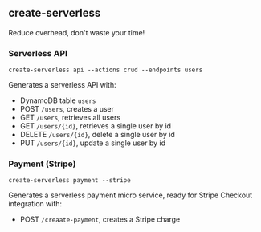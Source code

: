 ## create-serverless

Reduce overhead, don't waste your time!

### Serverless API
  
`create-serverless api --actions crud --endpoints users` 

Generates a serverless API with: 
  - DynamoDB table `users` 
  - POST `/users`, creates a user
  - GET `/users`, retrieves all users
  - GET `/users/{id}`, retrieves a single user by id
  - DELETE `/users/{id}`, delete a single user by id
  - PUT `/users/{id}`, update a single user by id
  
  
### Payment (Stripe)  

`create-serverless payment --stripe` 
  
Generates a serverless payment micro service, ready for Stripe Checkout integration with: 
- POST `/creaate-payment`, creates a Stripe charge